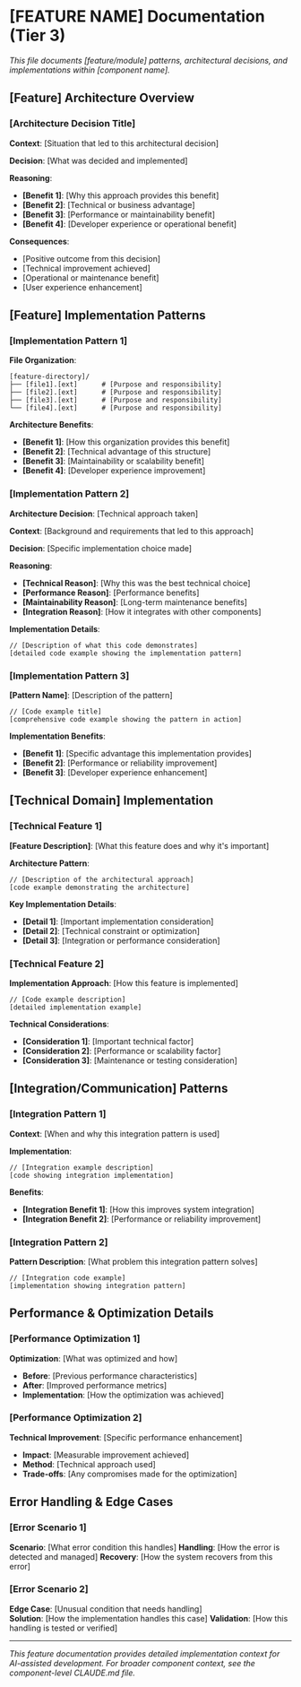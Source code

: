 # [FEATURE NAME] Documentation (Tier 3)

_This file documents [feature/module] patterns, architectural decisions, and implementations within [component name]._

## [Feature] Architecture Overview

### [Architecture Decision Title]

**Context**: [Situation that led to this architectural decision]

**Decision**: [What was decided and implemented]

**Reasoning**:

- **[Benefit 1]**: [Why this approach provides this benefit]
- **[Benefit 2]**: [Technical or business advantage]
- **[Benefit 3]**: [Performance or maintainability benefit]
- **[Benefit 4]**: [Developer experience or operational benefit]

**Consequences**:

- [Positive outcome from this decision]
- [Technical improvement achieved]
- [Operational or maintenance benefit]
- [User experience enhancement]

## [Feature] Implementation Patterns

### [Implementation Pattern 1]

**File Organization**:

```
[feature-directory]/
├── [file1].[ext]      # [Purpose and responsibility]
├── [file2].[ext]      # [Purpose and responsibility]
├── [file3].[ext]      # [Purpose and responsibility]
└── [file4].[ext]      # [Purpose and responsibility]
```

**Architecture Benefits**:

- **[Benefit 1]**: [How this organization provides this benefit]
- **[Benefit 2]**: [Technical advantage of this structure]
- **[Benefit 3]**: [Maintainability or scalability benefit]
- **[Benefit 4]**: [Developer experience improvement]

### [Implementation Pattern 2]

**Architecture Decision**: [Technical approach taken]

**Context**: [Background and requirements that led to this approach]

**Decision**: [Specific implementation choice made]

**Reasoning**:

- **[Technical Reason]**: [Why this was the best technical choice]
- **[Performance Reason]**: [Performance benefits]
- **[Maintainability Reason]**: [Long-term maintenance benefits]
- **[Integration Reason]**: [How it integrates with other components]

**Implementation Details**:

```[language]
// [Description of what this code demonstrates]
[detailed code example showing the implementation pattern]
```

### [Implementation Pattern 3]

**[Pattern Name]**: [Description of the pattern]

```[language]
// [Code example title]
[comprehensive code example showing the pattern in action]
```

**Implementation Benefits**:

- **[Benefit 1]**: [Specific advantage this implementation provides]
- **[Benefit 2]**: [Performance or reliability improvement]
- **[Benefit 3]**: [Developer experience enhancement]

## [Technical Domain] Implementation

### [Technical Feature 1]

**[Feature Description]**: [What this feature does and why it's important]

**Architecture Pattern**:

```[language]
// [Description of the architectural approach]
[code example demonstrating the architecture]
```

**Key Implementation Details**:

- **[Detail 1]**: [Important implementation consideration]
- **[Detail 2]**: [Technical constraint or optimization]
- **[Detail 3]**: [Integration or performance consideration]

### [Technical Feature 2]

**Implementation Approach**: [How this feature is implemented]

```[language]
// [Code example description]
[detailed implementation example]
```

**Technical Considerations**:

- **[Consideration 1]**: [Important technical factor]
- **[Consideration 2]**: [Performance or scalability factor]
- **[Consideration 3]**: [Maintenance or testing consideration]

## [Integration/Communication] Patterns

### [Integration Pattern 1]

**Context**: [When and why this integration pattern is used]

**Implementation**:

```[language]
// [Integration example description]
[code showing integration implementation]
```

**Benefits**:

- **[Integration Benefit 1]**: [How this improves system integration]
- **[Integration Benefit 2]**: [Performance or reliability improvement]

### [Integration Pattern 2]

**Pattern Description**: [What problem this integration pattern solves]

```[language]
// [Integration code example]
[implementation showing integration pattern]
```

## Performance & Optimization Details

### [Performance Optimization 1]

**Optimization**: [What was optimized and how]

- **Before**: [Previous performance characteristics]
- **After**: [Improved performance metrics]
- **Implementation**: [How the optimization was achieved]

### [Performance Optimization 2]

**Technical Improvement**: [Specific performance enhancement]

- **Impact**: [Measurable improvement achieved]
- **Method**: [Technical approach used]
- **Trade-offs**: [Any compromises made for the optimization]

## Error Handling & Edge Cases

### [Error Scenario 1]

**Scenario**: [What error condition this handles]
**Handling**: [How the error is detected and managed]
**Recovery**: [How the system recovers from this error]

### [Error Scenario 2]

**Edge Case**: [Unusual condition that needs handling]  
**Solution**: [How the implementation handles this case]
**Validation**: [How this handling is tested or verified]

---

_This feature documentation provides detailed implementation context for AI-assisted development. For broader component context, see the component-level CLAUDE.md file._
